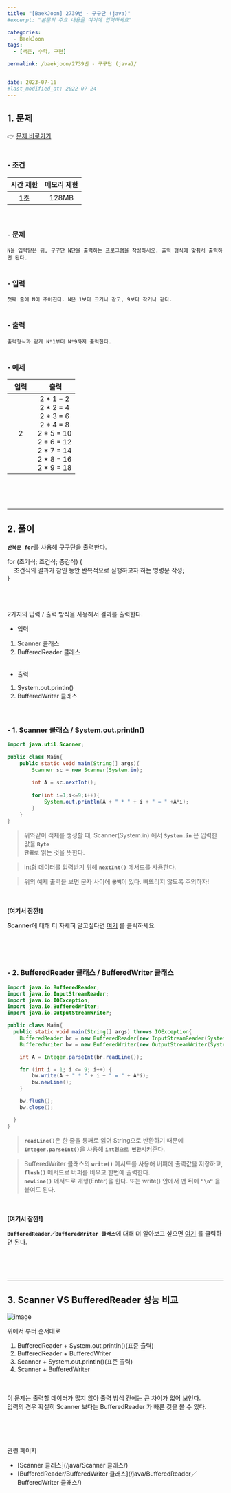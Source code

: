 ```yaml
---
title: "[BaekJoon] 2739번 - 구구단 (java)"
#excerpt: "본문의 주요 내용을 여기에 입력하세요"

categories:
  - BaekJoon
tags:
  - [백준, 수학, 구현]

permalink: /baekjoon/2739번 - 구구단 (java)/


date: 2023-07-16
#last_modified_at: 2022-07-24
---
```


## 1. 문제
👉 [문제 바로가기](https://www.acmicpc.net/problem/2739)<br><br>
###  - 조건
  
| 시간 제한 | 메모리 제한 |
|:--------:|:--------:|
|1초|128MB|

<br>

### - 문제
```N을 입력받은 뒤, 구구단 N단을 출력하는 프로그램을 작성하시오. 출력 형식에 맞춰서 출력하면 된다.```
<br><br>

### - 입력
```첫째 줄에 N이 주어진다. N은 1보다 크거나 같고, 9보다 작거나 같다.```
<br><br>

### - 출력
```출력형식과 같게 N*1부터 N*9까지 출력한다.```
<br><br>

### - 예제
  
| &nbsp;&nbsp;입력&nbsp;&nbsp; | &nbsp;&nbsp; 출력&nbsp;&nbsp; |
|:--------:|:--------:|
|2|2 * 1 = 2<br>2 * 2 = 4<br>2 * 3 = 6<br>2 * 4 = 8<br>2 * 5 = 10<br>2 * 6 = 12<br>2 * 7 = 14<br>2 * 8 = 16<br>2 * 9 = 18|


  
<br><br><br>

---
## 2. 풀이
<code><b>반복문 for</b></code>를 사용해 구구단을 출력한다.

<div class="border">
for (초기식; 조건식; 증감식) {<br>
 &nbsp;&nbsp;&nbsp;&nbsp;조건식의 결과가 참인 동안 반복적으로 실행하고자 하는 명령문 작성;<br>
}

</div>

<br><br><br>
2가지의 입력 / 출력 방식을 사용해서 결과를 출력한다.

- 입력
1. Scanner 클래스
2. BufferedReader 클래스<br><br>
- 출력
1. System.out.println()
2. BufferedWriter 클래스
<br><br><br>

### - 1. Scanner 클래스 / System.out.println()
```java
import java.util.Scanner;

public class Main{
    public static void main(String[] args){
        Scanner sc = new Scanner(System.in);
        
        int A = sc.nextInt();
        
        for(int i=1;i<=9;i++){
            System.out.println(A + " * " + i + " = " +A*i);
        }
    }
}
```
> 위와같이 객체를 생성할 때, Scanner(System.in) 에서 <code><b>System.in</b></code> 은 입력한 값을 <code><b>Byte 단위</b></code>로 읽는 것을 뜻한다.

> int형 데이터를 입력받기 위해 <code><b>nextInt()</b></code> 메서드를 사용한다.

> 위의 예제 출력을 보면 문자 사이에 <code><b>공백</b></code>이 있다. 빠뜨리지 않도록 주의하자!

<br><br>
<b>[여기서 잠깐!]</b>
<div class="box"><b>Scanner</b>에 대해 더 자세히 알고싶다면 <a href="/java/Scanner 클래스/" class="underline"> 여기</a> 를 클릭하세요</div>

<br><br><br>

### - 2. BufferedReader 클래스 / BufferedWriter 클래스
```java
import java.io.BufferedReader;
import java.io.InputStreamReader;
import java.io.IOException;
import java.io.BufferedWriter;
import java.io.OutputStreamWriter;

public class Main{
  public static void main(String[] args) throws IOException{
    BufferedReader br = new BufferedReader(new InputStreamReader(System.in));
    BufferedWriter bw = new BufferedWriter(new OutputStreamWriter(System.out));

    int A = Integer.parseInt(br.readLine());

    for (int i = 1; i <= 9; i++) {
        bw.write(A + " * " + i + " = " + A*i);
        bw.newLine();
    }

    bw.flush();
    bw.close();

  }
}
```
> <code><b>readLine()</b></code>은 한 줄을 통째로 읽어 String으로 반환하기 때문에 <code><b>Integer.parseInt()</b></code>을 사용해 <code><b>int형으로 변환</b></code>시켜준다.

>  BufferedWriter 클래스의 <code><b>write()</b></code> 메서드를 사용해 버퍼에 출력값을 저장하고, <code><b>flush()</b></code> 메서드로 버퍼를 비우고 한번에 출력한다.<br>
<code><b>newLine()</b></code> 메서드로 개행(Enter)을 한다. 또는 write() 안에서 맨 뒤에 <code><b>"\n"</b></code> 을 붙여도 된다.

<br><br>
<b>[여기서 잠깐!]</b>
<div class="box"><code><b>BufferedReader／BufferedWriter 클래스</b></code>에 대해 더 알아보고 싶으면 <a href="/java/BufferedReader／BufferedWriter 클래스/" class="underline"> 여기</a> 를 클릭하면 된다.</div>



<br><br><br>

---
## 3. Scanner VS BufferedReader 성능 비교
![image](https://github.com/cjoungi/cjoungi.github.io/assets/113075984/4390e179-9e9e-4d4f-a56e-eec4b4024bff)<br>

위에서 부터 순서대로<br>
1. BufferedReader + System.out.println()(표준 출력)
2. BufferedReader + BufferedWriter
3. Scanner + System.out.println()(표준 출력)
4. Scanner + BufferedWriter

<br><br>
이 문제는 출력할 데이터가 많지 않아 출력 방식 간에는 큰 차이가 없어 보인다.<br>
입력의 경우 확실히 Scanner 보다는 <span class="color">BufferedReader 가 빠른 것을 볼 수 있다.</span>

<br><br><br><br>
<span class="color">관련 페이지</span><br>
- [Scanner 클래스](/java/Scanner 클래스/)
- [BufferedReader/BufferedWriter 클래스](/java/BufferedReader／BufferedWriter 클래스/)
<br><br><br>